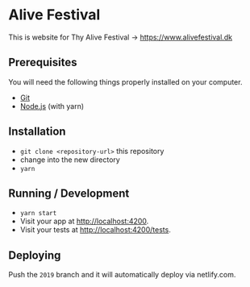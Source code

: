 # Alive Festival

This is website for Thy Alive Festival → https://www.alivefestival.dk

## Prerequisites

You will need the following things properly installed on your computer.

* [Git](https://git-scm.com/)
* [Node.js](https://nodejs.org/) (with yarn)

## Installation

* `git clone <repository-url>` this repository
* change into the new directory
* `yarn`

## Running / Development

* `yarn start`
* Visit your app at [http://localhost:4200](http://localhost:4200).
* Visit your tests at [http://localhost:4200/tests](http://localhost:4200/tests).

## Deploying

Push the `2019` branch and it will automatically deploy via netlify.com.
